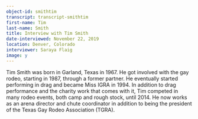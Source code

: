 ```yaml
---
object-id: smithtim  
transcript: transcript-smithtim  
first-name: Tim
last-name: Smith
title: Interview with Tim Smith
date-interviewed: November 22, 2019
location: Denver, Colorado
interviewer: Saraya Flaig
image: y
---
```

Tim Smith was born in Garland, Texas in 1967. He got involved with the gay rodeo, starting in 1987, through a former partner. He eventually started performing in drag and became Miss IGRA in 1994. In addition to drag performance and the charity work that comes with it, Tim competed in many rodeo events, both camp and rough stock, until 2014. He now works as an arena director and chute coordinator in addition to being the president of the Texas Gay Rodeo Association (TGRA).
